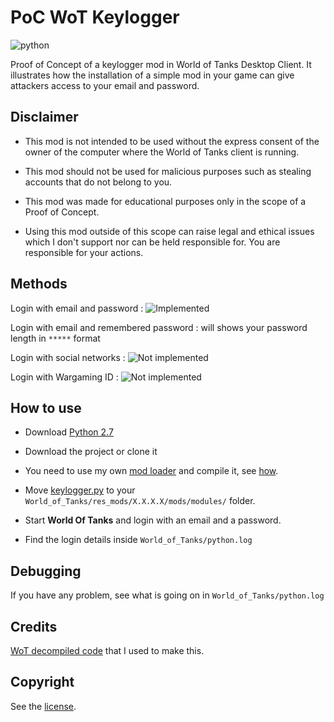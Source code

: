 # PoC WoT Keylogger

![python](https://img.shields.io/badge/python-2.7.18-blue?link=https://www.python.org/downloads/release/python-2718/)

Proof of Concept of a keylogger mod in World of Tanks Desktop Client. It illustrates how the installation of a simple mod in your game can give attackers access to your email and password.

## Disclaimer

-   This mod is not intended to be used without the express consent of the owner of the computer where the World of Tanks client is running.

-   This mod should not be used for malicious purposes such as stealing accounts that do not belong to you.

-   This mod was made for educational purposes only in the scope of a Proof of Concept.

-   Using this mod outside of this scope can raise legal and ethical issues which I don't support nor can be held responsible for. You are responsible for your actions.

## Methods

Login with email and password : ![Implemented](https://img.shields.io/badge/-Implemented-success)

Login with email and remembered password : will shows your password length in `*****` format

Login with social networks : ![Not implemented](https://img.shields.io/badge/-Not_implemented-red)

Login with Wargaming ID : ![Not implemented](https://img.shields.io/badge/-Not_implemented-red)

## How to use

-   Download [Python 2.7](https://www.python.org/downloads/release/python-2718/)

-   Download the project or clone it

-   You need to use my own [mod loader](../loader/mod_loader.py) and compile it, see [how](../loader/README.md).

-   Move [keylogger.py](./src/keylogger.py) to your `World_of_Tanks/res_mods/X.X.X.X/mods/modules/` folder.

-   Start **World Of Tanks** and login with an email and a password.

-   Find the login details inside `World_of_Tanks/python.log`

## Debugging

If you have any problem, see what is going on in `World_of_Tanks/python.log`

## Credits

[WoT decompiled code](https://github.com/StranikS-Scan/WorldOfTanks-Decompiled) that I used to make this.

## Copyright

See the [license](/LICENSE).
